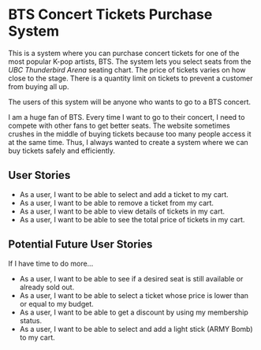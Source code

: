 # BTS Concert Tickets Purchase System



This is a system where you can purchase concert tickets for one of the most popular K-pop artists, BTS. 
The system lets you select seats from the *UBC Thunderbird Arena* seating chart.
The price of tickets varies on how close to the stage.
There is a quantity limit on tickets to prevent a customer from buying all up.

The users of this system will be anyone who wants to go to a BTS concert.

I am a huge fan of BTS. Every time I want to go to their concert, 
I need to compete with other fans to get better seats. The website sometimes crushes in the middle of buying tickets 
because too many people access it at the same time. 
Thus, I always wanted to create a system where we can buy tickets safely and efficiently.


## User Stories
- As a user, I want to be able to select and add a ticket to my cart.
- As a user, I want to be able to remove a ticket from my cart.
- As a user, I want to be able to view details of tickets in my cart.
- As a user, I want to be able to see the total price of tickets in my cart.

## Potential Future User Stories
If I have time to do more...
- As a user, I want to be able to see if a desired seat is still available or already sold out.
- As a user, I want to be able to select a ticket whose price is lower than or equal to my budget.
- As a user, I want to be able to get a discount by using my membership status.
- As a user, I want to be able to select and add a light stick (ARMY Bomb) to my cart. 
